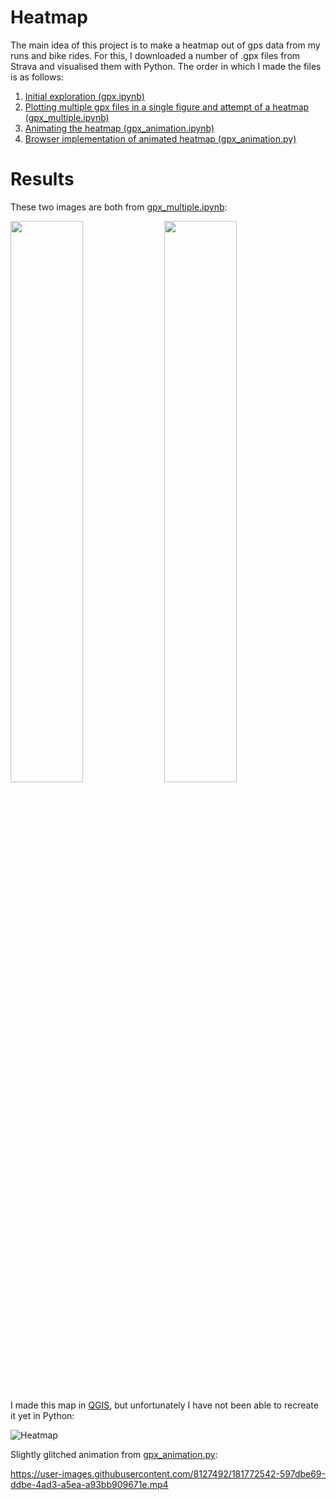 # Heatmap

The main idea of this project is to make a heatmap out of gps data from my runs and bike rides. For this, I downloaded a number of .gpx files from Strava and visualised them with Python. The order in which I made the files is as follows:

1. [Initial exploration (gpx.ipynb)](https://nbviewer.org/github/RvMerle/RvMerle/blob/main/Heatmap/gpx.ipynb)
2. [Plotting multiple gpx files in a single figure and attempt of a heatmap (gpx_multiple.ipynb)](https://nbviewer.org/github/RvMerle/RvMerle/blob/main/Heatmap/gpx_multiple.ipynb)
3. [Animating the heatmap (gpx_animation.ipynb)](https://nbviewer.org/github/RvMerle/RvMerle/blob/main/Heatmap/gpx_animation.ipynb)
4. [Browser implementation of animated heatmap (gpx_animation.py)](gpx_animation.py)

# Results

These two images are both from [gpx_multiple.ipynb](gpx_multiple.ipynb):

<img src="https://user-images.githubusercontent.com/8127492/181770586-333e8975-755e-4131-a2f8-5bf6a0d5a5c1.png" width="48%"> <img src="https://user-images.githubusercontent.com/8127492/181770612-c6ebe5c4-3fe2-4685-b71c-434bad05a46e.png" width="48%">

I made this map in [QGIS](https://www.qgis.org/en/site/), but unfortunately I have not been able to recreate it yet in Python:

![Heatmap](https://user-images.githubusercontent.com/8127492/181775946-dbf1fee3-e7b2-4831-92f8-db9cbd5286c1.jpg)

Slightly glitched animation from [gpx_animation.py](gpx_animation.py):

https://user-images.githubusercontent.com/8127492/181772542-597dbe69-ddbe-4ad3-a5ea-a93bb909671e.mp4
